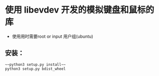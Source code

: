 # 使用 libevdev 开发的模拟键盘和鼠标的库

- 使用用时需要root or input 用户组(ubuntu)


## 安装：

```shell
~~python3 setup.py install~~
python3 setup.py bdist_wheel
```


